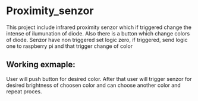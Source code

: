 # Proximity_senzor
This project include infrared proximity senzor which if triggered change the intense of ilumunation of diode. 
Also there is a button which change colors of diode. Senzor have non triggered set logic zero, if triggered, send logic one to raspberry pi and that trigger change of color

## Working exmaple:
User will push button for desired color. After that user will trigger senzor for desired brightness of choosen color and can choose
another color and repeat proces. 
